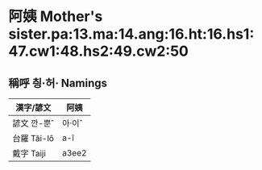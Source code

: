 # 阿姨 Mother's sister.pa:13.ma:14.ang:16.ht:16.hs1:47.cw1:48.hs2:49.cw2:50

## 稱呼 칑·허· Namings

漢字/諺文 | 阿姨
--- | ---
諺文 깐-뿐ˆ | 아·이ˆ
台羅 Tâi-lô | a-î
戴字 Taiji | a3ee2


